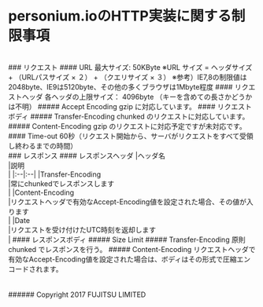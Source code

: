 # personium.ioのHTTP実装に関する制限事項

<br>
### リクエスト
#### URL
最大サイズ: 50KByte
※URL サイズ = ヘッダサイズ + （URLパスサイズ × ２） + （クエリサイズ × ３）
※参考）IE7,8の制限値は2048byte、IE9は5120byte、その他の多くブラウザは1Mbyte程度
#### リクエストヘッダ
各ヘッダの上限サイズ： 4096byte （キーを含めての長さかどうかは不明）
##### Accept Encoding
gzip に対応しています。
#### リクエストボディ
##### Transfer-Encoding
chunked のリクエストに対応しています。
##### Content-Encoding
gzip のリクエストに対応予定ですが未対応です。
#### Time-out
60秒（リクエスト開始から、サーバがリクエストをすべて受領し終わるまでの時間）

<br>
### レスポンス
#### レスポンスヘッダ
|ヘッダ名<br>|説明<br>|
|:--|:--|
|Transfer-Encoding<br>|常にchunkedでレスポンスします<br>|
|Content-Encoding<br>|リクエストヘッダで有効なAccept-Encoding値を設定された場合、その値が入ります<br>|
|Date<br>|リクエストを受け付けたUTC時刻を返却します<br>|
#### レスポンスボディ
##### Size Limit
##### Transfer-Encoding
原則chunked でレスポンスを行う。
##### Content-Encoding
リクエストヘッダで有効なAccept-Encoding値を設定された場合は、ボディはその形式で圧縮エンコードされます。
<br>
<br>
<br>
###### Copyright 2017    FUJITSU LIMITED
